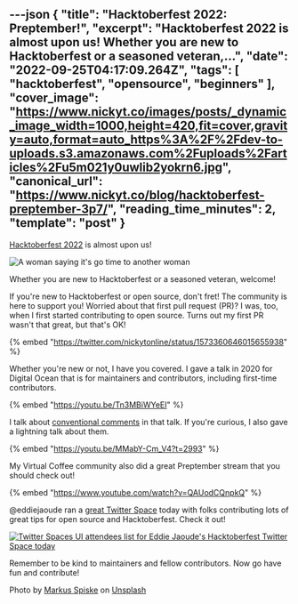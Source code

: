 ---json
{
  "title": "Hacktoberfest 2022: Preptember!",
  "excerpt": "Hacktoberfest 2022 is almost upon us!    Whether you are new to Hacktoberfest or a seasoned veteran,...",
  "date": "2022-09-25T04:17:09.264Z",
  "tags": [
    "hacktoberfest",
    "opensource",
    "beginners"
  ],
  "cover_image": "https://www.nickyt.co/images/posts/_dynamic_image_width=1000,height=420,fit=cover,gravity=auto,format=auto_https%3A%2F%2Fdev-to-uploads.s3.amazonaws.com%2Fuploads%2Farticles%2Fu5m021y0uwlib2yokrn6.jpg",
  "canonical_url": "https://www.nickyt.co/blog/hacktoberfest-preptember-3p7/",
  "reading_time_minutes": 2,
  "template": "post"
}
---

[Hacktoberfest 2022](https://hacktoberfest.com/) is almost upon us!

![A woman saying it's go time to another woman](https://media.giphy.com/media/yaR8Dux1s0fAI/giphy.gif)

Whether you are new to Hacktoberfest or a seasoned veteran, welcome!

If you're new to Hacktoberfest or open source, don't fret! The community is here to support you! Worried about that first pull request (PR)? I was, too, when I first started contributing to open source. Turns out my first PR wasn't that great, but that's OK!

{% embed "https://twitter.com/nickytonline/status/1573360646015655938" %}

Whether you're new or not, I have you covered. I gave a talk in 2020 for Digital Ocean that is for maintainers and contributors, including first-time contributors.

{% embed "https://youtu.be/Tn3MBiWYeEI" %}

I talk about [conventional comments](https://conventionalcomments.org/) in that talk. If you're curious, I also gave a lightning talk about them.

{% embed "https://youtu.be/MMabY-Cm_V4?t=2993" %}

My Virtual Coffee community also did a great Preptember stream that you should check out!

{% embed "https://www.youtube.com/watch?v=QAUodCQnpkQ" %}

@eddiejaoude ran a [great Twitter Space](https://twitter.com/eddiejaoude/status/1574050967057846274) today with folks contributing lots of great tips for open source and Hacktoberfest. Check it out!

<a href="https://twitter.com/eddiejaoude/status/1574050967057846274">
<img src="https://dev-to-uploads.s3.amazonaws.com/uploads/articles/1og7r6t3307bw6nevlz7.png" alt="Twitter Spaces UI attendees list for Eddie Jaoude's Hacktoberfest Twitter Space today" />
</a>

Remember to be kind to maintainers and fellow contributors. Now go have fun and contribute!

Photo by <a href="https://unsplash.com/@markusspiske?utm_source=unsplash&utm_medium=referral&utm_content=creditCopyText">Markus Spiske</a> on <a href="https://unsplash.com/s/photos/open-source?utm_source=unsplash&utm_medium=referral&utm_content=creditCopyText">Unsplash</a>
